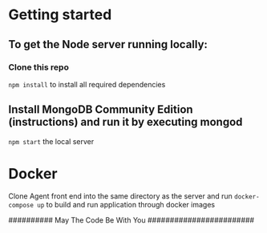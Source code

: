 # Getting started
## To get the Node server running locally:

### Clone this repo
`npm install` to install all required dependencies

## Install MongoDB Community Edition (instructions) and run it by executing mongod
`npm start` the local server

# Docker

Clone Agent front end into the same directory as the server and run `docker-compose up` to build and run application through docker images


##########  May The Code Be With You ########################
